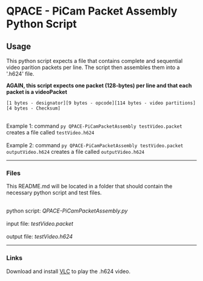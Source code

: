 # QPACE - PiCam Packet Assembly Python Script

## Usage
This python script expects a file that contains complete and sequential video parition packets per line. The script then assembles them into a '.h624' file.

**AGAIN, this script expects one packet (128-bytes) per line and that each packet is a videoPacket**

`[1 bytes - designator][9 bytes - opcode][114 bytes - video partitions][4 bytes - Checksum]`

<br> Example 1:  command `py QPACE-PiCamPacketAssembly testVideo.packet` creates  a file called `testVideo.h624` </br>
<br> Example 2:  command `py QPACE-PiCamPacketAssembly testVideo.packet outputVideo.h624` creates a file called `outputVideo.h624` </br>

----
### Files
This README.md will be located in a folder  that should contain the necessary python script and test files.

<br> python script: *QPACE-PiCamPacketAssembly.py* </br>
<br> input file: *testVideo.packet* </br>
<br> output file: *testVideo.h624* </br>

----
### Links
Download and install [VLC](https://www.videolan.org/vlc/index.html) to play the .h624 video.
